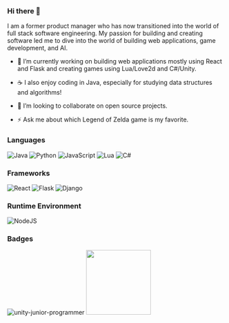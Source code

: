 ### Hi there 👋
I am a former product manager who has now transitioned into the world of full stack software engineering. My passion for building and creating software led me to dive into the world of building web applications, game development, and AI.


- 👾 I’m currently working on building web applications mostly using React and Flask and creating games using Lua/Love2d and C#/Unity.

- ☕ I also enjoy coding in Java, especially for studying data structures and algorithms!

- 🤝 I’m looking to collaborate on open source projects.

- ⚡ Ask me about which Legend of Zelda game is my favorite.



### Languages
![Java](https://img.shields.io/badge/java-%23ED8B00.svg?style=for-the-badge&logo=openjdk&logoColor=white)
![Python](https://img.shields.io/badge/python-3670A0?style=for-the-badge&logo=python&logoColor=ffdd54)
![JavaScript](https://img.shields.io/badge/javascript-%23323330.svg?style=for-the-badge&logo=javascript&logoColor=%23F7DF1E)
![Lua](https://img.shields.io/badge/lua-%232C2D72.svg?style=for-the-badge&logo=lua&logoColor=white)
![C#](https://img.shields.io/badge/c%23-%23239120.svg?style=for-the-badge&logo=c-sharp&logoColor=white)

### Frameworks
![React](https://img.shields.io/badge/react-%2320232a.svg?style=for-the-badge&logo=react&logoColor=%2361DAFB)
![Flask](https://img.shields.io/badge/flask-%23000.svg?style=for-the-badge&logo=flask&logoColor=white)
![Django](https://img.shields.io/badge/django-%23092E20.svg?style=for-the-badge&logo=django&logoColor=white)

### Runtime Environment
![NodeJS](https://img.shields.io/badge/node.js-6DA55F?style=for-the-badge&logo=node.js&logoColor=white)

### Badges
![unity-junior-programmer](https://github.com/djtanner/djtanner/assets/3960256/549b1af4-e753-4542-bf95-d81438f8ef42)
<img src = "https://github.com/djtanner/djtanner/assets/3960256/a834e0b7-af26-457a-87bf-80bc356278e3" width="150">

